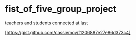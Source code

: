 fist_of_five_group_project
==========================

teachers and students connected at last 

[https://gist.github.com/cassiemoy/f1206887e27e86d373c4]
